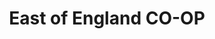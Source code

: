 ---
title: "East of England CO-OP"
url: /ipswich/east-of-england-co-op-foxhall-road/
shop: supermarket
---